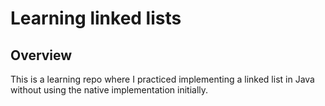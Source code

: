 # Learning linked lists
## Overview
This is a learning repo where I practiced implementing a linked list in Java without using the native implementation
initially.